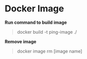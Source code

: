 # Docker Image

__Run command to build image__

> docker build -t ping-image ./

__Remove image__

> docker image rm [image name]